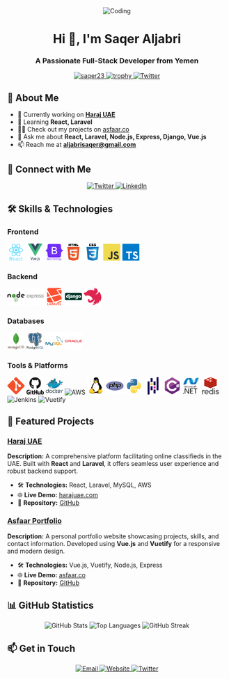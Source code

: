<!-- Header Section -->
<div align="center">
  <img src="https://i.pinimg.com/originals/81/17/8b/81178b47a8598f0c81c4799f2cdd4057.gif" alt="Coding" width="200"/>
  <h1>Hi 👋, I'm Saqer Aljabri</h1>
  <h3>A Passionate Full-Stack Developer from Yemen</h3>
  
  <!-- Profile Views Counter -->
  <a href="https://github.com/saqer23">
    <img src="https://komarev.com/ghpvc/?username=saqer23&label=Profile%20views&color=0e75b6&style=flat" alt="saqer23" />
  </a>
  
  <!-- GitHub Trophies -->
  <a href="https://github.com/saqer23">
    <img src="https://github-profile-trophy.vercel.app/?username=saqer23&row=1" alt="trophy" />
  </a>
  
  <!-- Twitter Badge -->
  <a href="https://twitter.com/s_jabri23">
    <img src="https://img.shields.io/twitter/follow/s_jabri23?logo=twitter&style=for-the-badge" alt="Twitter" />
  </a>
</div>

<!-- About Me Section -->
## 🌟 About Me

- 🔭 Currently working on **[Haraj UAE](https://harajuae.com)**
- 🌱 Learning **React, Laravel**
- 👨‍💻 Check out my projects on [asfaar.co](https://asfaar.co)
- 💬 Ask me about **React, Laravel, Node.js, Express, Django, Vue.js**
- 📫 Reach me at **aljabrisaqer@gmail.com**

<!-- Connect with Me Section -->
## 🔗 Connect with Me

<div align="center">
  <a href="https://twitter.com/s_jabri23" target="_blank">
    <img src="https://raw.githubusercontent.com/rahuldkjain/github-profile-readme-generator/master/src/images/icons/Social/twitter.svg" alt="Twitter" width="40" height="40"/>
  </a>
  <a href="https://linkedin.com/in/saqeraljabri" target="_blank">
    <img src="https://raw.githubusercontent.com/rahuldkjain/github-profile-readme-generator/master/src/images/icons/Social/linkedin.svg" alt="LinkedIn" width="40" height="40"/>
  </a>
  <!-- Add more social links if available -->
</div>

<!-- Skills Section -->
## 🛠️ Skills & Technologies

### Frontend
<div>
  <img src="https://raw.githubusercontent.com/devicons/devicon/master/icons/react/react-original-wordmark.svg" alt="React" width="40" height="40"/>
  <img src="https://raw.githubusercontent.com/devicons/devicon/master/icons/vuejs/vuejs-original-wordmark.svg" alt="Vue.js" width="40" height="40"/>
  <img src="https://raw.githubusercontent.com/devicons/devicon/master/icons/bootstrap/bootstrap-plain-wordmark.svg" alt="Bootstrap" width="40" height="40"/>
  <img src="https://raw.githubusercontent.com/devicons/devicon/master/icons/html5/html5-original-wordmark.svg" alt="HTML5" width="40" height="40"/>
  <img src="https://raw.githubusercontent.com/devicons/devicon/master/icons/css3/css3-original-wordmark.svg" alt="CSS3" width="40" height="40"/>
  <img src="https://raw.githubusercontent.com/devicons/devicon/master/icons/javascript/javascript-original.svg" alt="JavaScript" width="40" height="40"/>
  <img src="https://raw.githubusercontent.com/devicons/devicon/master/icons/typescript/typescript-original.svg" alt="TypeScript" width="40" height="40"/>
</div>

### Backend
<div>
  <img src="https://raw.githubusercontent.com/devicons/devicon/master/icons/nodejs/nodejs-original-wordmark.svg" alt="Node.js" width="40" height="40"/>
  <img src="https://raw.githubusercontent.com/devicons/devicon/master/icons/express/express-original-wordmark.svg" alt="Express" width="40" height="40"/>
  <img src="https://raw.githubusercontent.com/devicons/devicon/master/icons/laravel/laravel-plain-wordmark.svg" alt="Laravel" width="40" height="40"/>
  <img src="https://raw.githubusercontent.com/devicons/devicon/master/icons/django/django-original.svg" alt="Django" width="40" height="40"/>
  <img src="https://raw.githubusercontent.com/devicons/devicon/master/icons/nestjs/nestjs-plain.svg" alt="NestJS" width="40" height="40"/>
</div>

### Databases
<div>
  <img src="https://raw.githubusercontent.com/devicons/devicon/master/icons/mongodb/mongodb-original-wordmark.svg" alt="MongoDB" width="40" height="40"/>
  <img src="https://raw.githubusercontent.com/devicons/devicon/master/icons/postgresql/postgresql-original-wordmark.svg" alt="PostgreSQL" width="40" height="40"/>
  <img src="https://raw.githubusercontent.com/devicons/devicon/master/icons/mysql/mysql-original-wordmark.svg" alt="MySQL" width="40" height="40"/>
  <img src="https://raw.githubusercontent.com/devicons/devicon/master/icons/oracle/oracle-original.svg" alt="Oracle" width="40" height="40"/>
</div>

### Tools & Platforms
<div>
  <img src="https://raw.githubusercontent.com/devicons/devicon/master/icons/git/git-original.svg" alt="Git" width="40" height="40"/>
  <img src="https://raw.githubusercontent.com/devicons/devicon/master/icons/github/github-original-wordmark.svg" alt="GitHub" width="40" height="40"/>
  <img src="https://raw.githubusercontent.com/devicons/devicon/master/icons/docker/docker-original-wordmark.svg" alt="Docker" width="40" height="40"/>
  <img src="https://raw.githubusercontent.com/devicons/devicon/master/icons/aws/amazonwebservices-original-wordmark.svg" alt="AWS" width="40" height="40"/>
  <img src="https://raw.githubusercontent.com/devicons/devicon/master/icons/linux/linux-original.svg" alt="Linux" width="40" height="40"/>
  <img src="https://raw.githubusercontent.com/devicons/devicon/master/icons/php/php-original.svg" alt="PHP" width="40" height="40"/>
  <img src="https://raw.githubusercontent.com/devicons/devicon/master/icons/python/python-original.svg" alt="Python" width="40" height="40"/>
  <img src="https://raw.githubusercontent.com/devicons/devicon/master/icons/pandas/pandas-original.svg" alt="Pandas" width="40" height="40"/>
  <img src="https://raw.githubusercontent.com/devicons/devicon/master/icons/csharp/csharp-original.svg" alt="C#" width="40" height="40"/>
  <img src="https://raw.githubusercontent.com/devicons/devicon/master/icons/dot-net/dot-net-original-wordmark.svg" alt=".NET" width="40" height="40"/>
  <img src="https://raw.githubusercontent.com/devicons/devicon/master/icons/redis/redis-original-wordmark.svg" alt="Redis" width="40" height="40"/>
  <img src="https://raw.githubusercontent.com/devicons/devicon/master/icons/jenkins/jenkins-icon.svg" alt="Jenkins" width="40" height="40"/>
  <img src="https://bestofjs.org/logos/vuetify.svg" alt="Vuetify" width="40" height="40"/>
</div>

<!-- Featured Projects Section -->
## 🚀 Featured Projects

### [Haraj UAE](https://harajuae.com)
**Description:** A comprehensive platform facilitating online classifieds in the UAE. Built with **React** and **Laravel**, it offers seamless user experience and robust backend support.

- 🛠 **Technologies:** React, Laravel, MySQL, AWS
- 🌐 **Live Demo:** [harajuae.com](https://harajuae.com)
- 🔗 **Repository:** [GitHub](https://github.com/saqer23/haraj-uae)

### [Asfaar Portfolio](https://asfaar.co)
**Description:** A personal portfolio website showcasing projects, skills, and contact information. Developed using **Vue.js** and **Vuetify** for a responsive and modern design.

- 🛠 **Technologies:** Vue.js, Vuetify, Node.js, Express
- 🌐 **Live Demo:** [asfaar.co](https://asfaar.co)
- 🔗 **Repository:** [GitHub](https://github.com/saqer23/asfaar-portfolio)

<!-- Add more projects as needed -->

<!-- GitHub Stats Section -->
## 📊 GitHub Statistics

<div align="center">
  <!-- GitHub Stats -->
  <img src="https://github-readme-stats.vercel.app/api?username=saqer23&show_icons=true&theme=dracula&hide_border=true&cache_bust=20241117" alt="GitHub Stats" />

  <!-- Top Languages -->
  <img src="https://github-readme-stats.vercel.app/api/top-langs/?username=saqer23&layout=compact&theme=dracula&hide_border=true&cache_bust=20241117" alt="Top Languages" />

  <!-- GitHub Streak -->
  <img src="https://github-readme-streak-stats.herokuapp.com/?user=saqer23&theme=dracula&hide_border=true&cache_bust=20241117" alt="GitHub Streak" />
</div>

<!-- Footer Section -->
## 📫 Get in Touch

<div align="center">
  <a href="mailto:aljabrisaqer@gmail.com">
    <img src="https://img.shields.io/badge/Email-aljabrisaqer@gmail.com-c14438?style=for-the-badge&logo=gmail&logoColor=white" alt="Email" />
  </a>
  <a href="https://asfaar.co">
    <img src="https://img.shields.io/badge/Website-asfaar.co-blue?style=for-the-badge&logo=google-chrome&logoColor=white" alt="Website" />
  </a>
  <a href="https://twitter.com/s_jabri23">
    <img src="https://img.shields.io/badge/Twitter-@s_jabri23-1DA1F2?style=for-the-badge&logo=twitter&logoColor=white" alt="Twitter" />
  </a>
</div>
